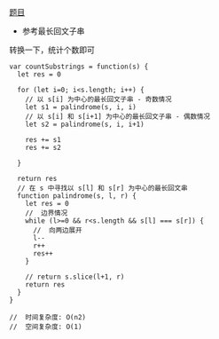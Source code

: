 [题目](https://leetcode.cn/problems/palindromic-substrings/description/)

- 参考最长回文子串

转换一下，统计个数即可

```JS
var countSubstrings = function(s) {
  let res = 0

  for (let i=0; i<s.length; i++) {
    // 以 s[i] 为中心的最长回文子串 - 奇数情况
    let s1 = palindrome(s, i, i)
    // 以 s[i] 和 s[i+1] 为中心的最长回文子串 - 偶数情况
    let s2 = palindrome(s, i, i+1)

    res += s1
    res += s2

  }

  return res
  // 在 s 中寻找以 s[l] 和 s[r] 为中心的最长回文串
  function palindrome(s, l, r) {
    let res = 0
    //  边界情况
    while (l>=0 && r<s.length && s[l] === s[r]) {
      //  向两边展开
      l--
      r++
      res++
    }

    // return s.slice(l+1, r)
    return res
  }
}

//  时间复杂度: O(n2)
//  空间复杂度: O(1)
```
